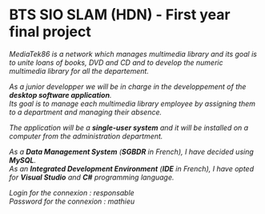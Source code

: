 # BTS SIO SLAM (HDN) - First year final project


*MediaTek86 is a network which manages multimedia library and its goal is to unite loans of books, DVD and CD and to develop the numeric multimedia library for all the departement.*

*As a junior developper we will be in charge in the developpement of the **desktop software application**. <br/>
Its goal is to manage each multimedia library employee by assigning them to a department and managing their absence.*

*The application will be a **single-user system** and it will be installed on a computer from the administration department.*

*As a **Data Management System** (**SGBDR** in French), I have decided using **MySQL**.*<br/>
*As an **Integrated Development Environment** (**IDE** in French), I have opted for **Visual Studio** and **C#** programming language.*

*Login for the connexion : responsable*<br>
*Password for the connexion : mathieu*



